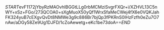 $START$evF1172jYbyRzMAOvhlBGGtLLg0rbMCMziSvgrFXQr+i/XZHVL13C5nWY+xSz+FGo/273QCOA0+sXgMuoX50yQf1WrxSfaMeCWej4fX6e0VQKJahFK324yuB7cEXgvQvDt8NMWe3g9c886Br7bjQp3fPKRnS0lHzFzfh0eZu7O7nAw/aDGy58Ze9Ug1DJFD/1cZoAewetg+eKc1be73doA==$END$